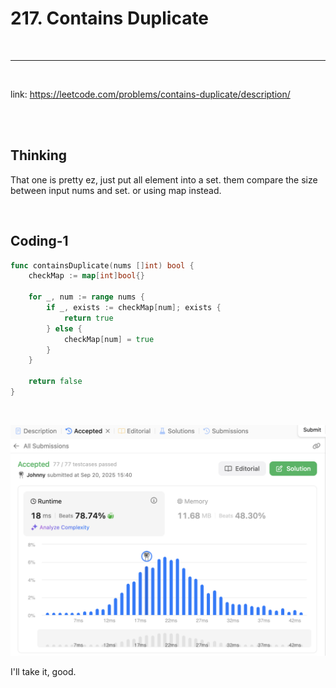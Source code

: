 # 217. Contains Duplicate

<br>

---

<br>

link: https://leetcode.com/problems/contains-duplicate/description/

<br>
<br>

## Thinking

That one is pretty ez, just put all element into a set. them compare the size between 
input nums and set. or using map instead.

<br>

## Coding-1

```go
func containsDuplicate(nums []int) bool {
	checkMap := map[int]bool{}

	for _, num := range nums {
		if _, exists := checkMap[num]; exists {
			return true
		} else {
			checkMap[num] = true
		}
	}

	return false
}
```

<br>

![1.png](imgs/1.png)

I'll take it, good.
